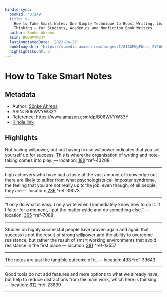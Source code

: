```yaml
---
kindle-sync:
  bookId: '37249'
  title: >-
    How to Take Smart Notes: One Simple Technique to Boost Writing, Learning and
    Thinking – for Students, Academics and Nonfiction Book Writers
  author: Sönke Ahrens
  asin: B06WVYW33Y
  lastAnnotatedDate: '2022-04-29'
  bookImageUrl: 'https://m.media-amazon.com/images/I/81A0MWyFUeL._SY160.jpg'
  highlightsCount: 6
---
```

# How to Take Smart Notes
## Metadata
* Author: [Sönke Ahrens](https://www.amazon.comundefined)
* ASIN: B06WVYW33Y
* Reference: https://www.amazon.com/dp/B06WVYW33Y
* [Kindle link](kindle://book?action=open&asin=B06WVYW33Y)

## Highlights
Not having willpower, but not having to use willpower indicates that you set yourself up for success. This is where the organisation of writing and note-taking comes into play. — location: [180](kindle://book?action=open&asin=B06WVYW33Y&location=180) ^ref-43208

---
high achievers who have had a taste of the vast amount of knowledge out there are likely to suffer from what psychologists call imposter syndrome, the feeling that you are not really up to the job, even though, of all people, they are — location: [236](kindle://book?action=open&asin=B06WVYW33Y&location=236) ^ref-39073

---
“I only do what is easy. I only write when I immediately know how to do it. If I falter for a moment, I put the matter aside and do something else.” — location: [365](kindle://book?action=open&asin=B06WVYW33Y&location=365) ^ref-7088

---
Studies on highly successful people have proven again and again that success is not the result of strong willpower and the ability to overcome resistance, but rather the result of smart working environments that avoid resistance in the first place — location: [381](kindle://book?action=open&asin=B06WVYW33Y&location=381) ^ref-13557

---
The notes are just the tangible outcome of it. — location: [493](kindle://book?action=open&asin=B06WVYW33Y&location=493) ^ref-39643

---
Good tools do not add features and more options to what we already have, but help to reduce distractions from the main work, which here is thinking. — location: [612](kindle://book?action=open&asin=B06WVYW33Y&location=612) ^ref-23839

---
